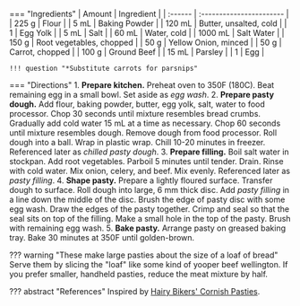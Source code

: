 === "Ingredients"
    | Amount  | Ingredient               |
    | :------ | :----------------------- |
    | 225 g   | Flour                    |
    | 5 mL    | Baking Powder            |
    | 120 mL  | Butter, unsalted, cold   |
    | 1       | Egg Yolk                 |
    | 5 mL    | Salt                     |
    | 60 mL   | Water, cold              |
    | 1000 mL | Salt Water               |
    | 150 g   | Root vegetables, chopped |
    | 50 g    | Yellow Onion, minced     |
    | 50 g    | Carrot, chopped          |
    | 100 g   | Ground Beef              |
    | 15 mL   | Parsley                  |
    | 1       | Egg                      |

    !!! question "*Substitute carrots for parsnips"


=== "Directions"
    1. **Prepare kitchen.** Preheat oven to 350F (180C). Beat remaining egg in a small bowl. Set aside as *egg wash*.
    2. **Prepare pasty dough.** Add flour, baking powder, butter, egg yolk, salt, water to food processor. Chop 30 seconds until mixture resembles bread crumbs. Gradually add cold water 15 mL at a time as necessary. Chop 60 seconds until mixture resembles dough. Remove dough from food processor. Roll dough into a ball. Wrap in plastic wrap. Chill 10-20 minutes in freezer. Referenced later as *chilled pasty dough*.
    3. **Prepare filling.** Boil salt water in stockpan. Add root vegetables. Parboil 5 minutes until tender. Drain. Rinse with cold water. Mix onion, celery, and beef. Mix evenly. Referenced later as *pasty filling*.
    4. **Shape pasty.** Prepare a lightly floured surface. Transfer dough to surface. Roll dough into large, 6 mm thick disc. Add *pasty filling* in a line down the middle of the disc. Brush the edge of pasty disc with some egg wash. Draw the edges of the pasty together. Crimp and seal so that the seal sits on top of the filling. Make a small hole in the top of the pasty. Brush with remaining egg wash.
    5. **Bake pasty.** Arrange pasty on greased baking tray. Bake 30 minutes at 350F until golden-brown.


??? warning "These make large pasties about the size of a loaf of bread"
    Serve them by slicing the "loaf" like some kind of yooper beef wellington. If you prefer smaller, handheld pasties, reduce the meat mixture by half.

??? abstract "References"
    Inspired by [Hairy Bikers' Cornish Pasties](https://www.hairybikers.com/recipes/view/cornish-pasty).
